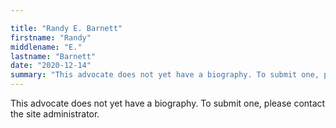 ```yaml
---

title: "Randy E. Barnett"
firstname: "Randy"
middlename: "E."
lastname: "Barnett"
date: "2020-12-14"
summary: "This advocate does not yet have a biography. To submit one, please contact the site administrator."
---
```

This advocate does not yet have a biography. To submit one, please contact the site administrator.

